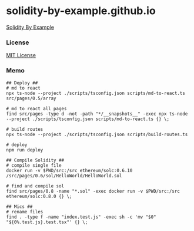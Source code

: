 # solidity-by-example.github.io

[Solidity By Example](https://solidity-by-example.org)

### License

[MIT License](LICENSE)

### Memo

```shell
## Deploy ##
# md to react
npx ts-node --project ./scripts/tsconfig.json scripts/md-to-react.ts src/pages/0.5/array

# md to react all pages
find src/pages -type d -not -path "*/__snapshots__" -exec npx ts-node --project ./scripts/tsconfig.json scripts/md-to-react.ts {} \;

# build routes
npx ts-node --project ./scripts/tsconfig.json scripts/build-routes.ts

# deploy
npm run deploy

## Compile Solidity ##
# compile single file
docker run -v $PWD/src:/src ethereum/solc:0.6.10 /src/pages/0.6/sol/HelloWorld/HelloWorld.sol

# find and compile sol
find src/pages/0.8 -name "*.sol" -exec docker run -v $PWD/src:/src ethereum/solc:0.8.0 {} \;

## Mics ##
# rename files
find . -type f -name "index.test.js" -exec sh -c 'mv "$0" "${0%.test.js}.test.tsx"' {} \;
```
